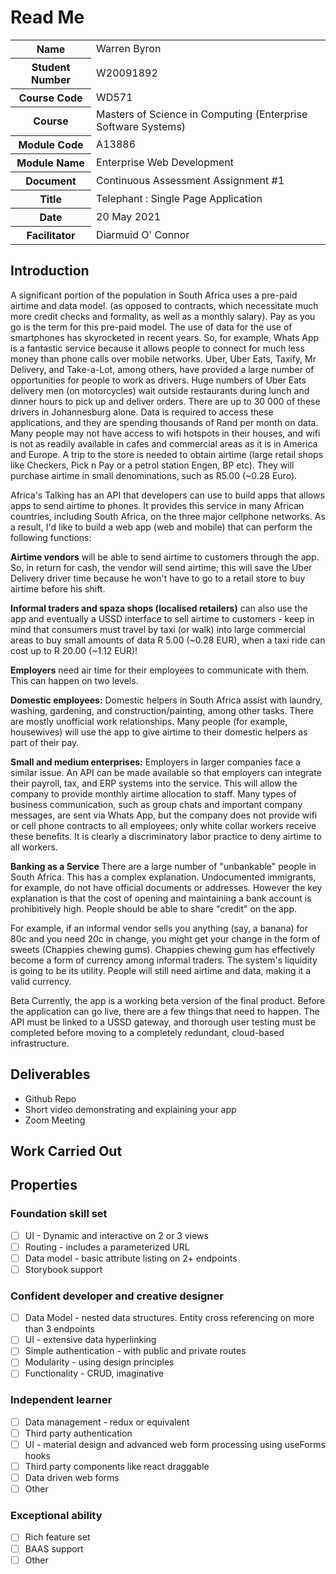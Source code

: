 # Read Me

<table>
   <tbody>
      <tr>
         <th>
            Name
         </th>
         <td>
            Warren Byron
         </td>
      </tr>
      <tr>
         <th>
            Student Number
         </th>
         <td>
            W20091892
         </td>
      </tr>
      <tr>
         <th>
            Course Code
         </th>
         <td>
            WD571
         </td>
      </tr>
      <tr>
         <th>
            Course
         </th>
         <td>
            Masters of Science in Computing (Enterprise Software Systems)
         </td>
      </tr>
      <tr>
         <th>
            Module Code
         </th>
         <td>
            A13886
         </td>
      </tr>
      <tr>
         <th>
            Module Name
         </th>
         <td>
            Enterprise Web Development
         </td>
      </tr>
      <tr>
         <th>
            Document
         </th>
         <td>
            Continuous Assessment Assignment #1
         </td>
      </tr>
      <tr>
         <th>
            Title
         </th>
         <td>
            Telephant : Single Page Application
         </td>
      </tr>
      <tr>
         <th>
            Date
         </th>
         <td>
            20 May 2021
         </td>
      </tr>
      <tr>
         <th>
            Facilitator
         </th>
         <td>
            Diarmuid O' Connor 
         </td>
      </tr>
   </tbody>
</table>

## Introduction
A significant portion of the population in South Africa uses a pre-paid airtime and data model. (as opposed to contracts, which necessitate much more credit checks and formality, as well as a monthly salary). Pay as you go is the term for this pre-paid model. The use of data for the use of smartphones has skyrocketed in recent years.  So, for example, Whats App is a fantastic service because it allows people to connect for much less money than phone calls over mobile networks. Uber, Uber Eats, Taxify, Mr Delivery, and Take-a-Lot, among others, have provided a large number of opportunities for people to work as drivers.  Huge numbers of Uber Eats delivery men (on motorcycles) wait outside restaurants during lunch and dinner hours to pick up and deliver orders. There are up to 30 000 of these drivers in Johannesburg alone. Data is required to access these applications, and they are spending thousands of Rand per month on data.  Many people may not have access to wifi hotspots in their houses, and wifi is not as readily available in cafes and commercial areas as it is in America and Europe. A trip to the store is needed to obtain airtime (large retail shops like Checkers, Pick n Pay or a petrol station Engen, BP etc). They will purchase airtime in small denominations, such as R5.00 (~0.28 Euro).

Africa's Talking has an API that developers can use to build apps that allows apps to send airtime to phones. It provides this service in many African countries, including South Africa, on the three major cellphone networks. As a result, I'd like to build a web app (web and mobile) that can perform the following functions:

**Airtime vendors** will be able to send airtime to customers through the app. So, in return for cash, the vendor will send airtime; this will save the Uber Delivery driver time because he won't have to go to a retail store to buy airtime before his shift. 

**Informal traders and spaza shops (localised retailers)** can also use the app and eventually a USSD interface to sell airtime to customers  - keep in mind that consumers must travel by taxi (or walk) into large commercial areas to buy small amounts of data R 5.00 (~0.28 EUR), when a taxi ride can cost up to R 20.00 (~1.12 EUR)!

**Employers** need air time for their employees to communicate with them. This can happen on two levels. 

**Domestic employees:** Domestic helpers in South Africa assist with laundry, washing, gardening, and construction/painting, among other tasks. There are mostly unofficial work relationships. Many people (for example, housewives) will use the app to give airtime to their domestic helpers as part of their pay.

**Small and medium enterprises:** Employers in larger companies face a similar issue. An API can be made available so that employers can integrate their payroll, tax, and ERP systems into the service. This will allow the company to provide monthly airtime allocation to staff. Many types of business communication, such as group chats and important company messages, are sent via Whats App, but the company does not provide wifi or cell phone contracts to all employees; only white collar workers receive these benefits. It is clearly a discriminatory labor practice to deny airtime to all workers.

**Banking as a Service**
There are a large number of "unbankable" people in South Africa. This has a complex explanation. Undocumented immigrants, for example, do not have official documents or addresses. However the key explanation is that the cost of opening and maintaining a bank account is prohibitively high. People should be able to share "credit" on the app.

For example, if an informal vendor sells you anything (say, a banana) for 80c and you need 20c in change, you might get your change in the form of sweets (Chappies chewing gums). Chappies chewing gum has effectively become a form of currency among informal traders.  The system's liquidity is going to be its utility. People will still need airtime and data, making it a valid currency.

Beta
Currently, the app is a working beta version of the final product. Before the application can go live, there are a few things that need to happen. The API must be linked to a USSD gateway, and thorough user testing must be completed before moving to a completely redundant, cloud-based infrastructure.



## Deliverables

* Github Repo
* Short video demonstrating and explaining your app
* Zoom Meeting

## Work Carried Out

## Properties

### Foundation skill set
- [ ] UI - Dynamic and interactive on 2 or 3 views
- [ ] Routing - includes a parameterized URL
- [ ] Data model - basic attribute listing on 2+ endpoints
- [ ] Storybook support

### Confident developer and creative designer
- [ ] Data Model - nested data structures. Entity cross referencing on more than 3 endpoints
- [ ] UI - extensive data hyperlinking
- [ ] Simple authentication - with public and private routes
- [ ] Modularity - using design principles
- [ ] Functionality - CRUD, imaginative

### Independent learner
- [ ] Data management - redux or equivalent
- [ ] Third party authentication
- [ ] UI - material design and advanced web form processing using useForms hooks
- [ ] Third party components like react draggable
- [ ] Data driven web forms
- [ ] Other

### Exceptional ability
- [ ] Rich feature set
- [ ] BAAS support
- [ ] Other
